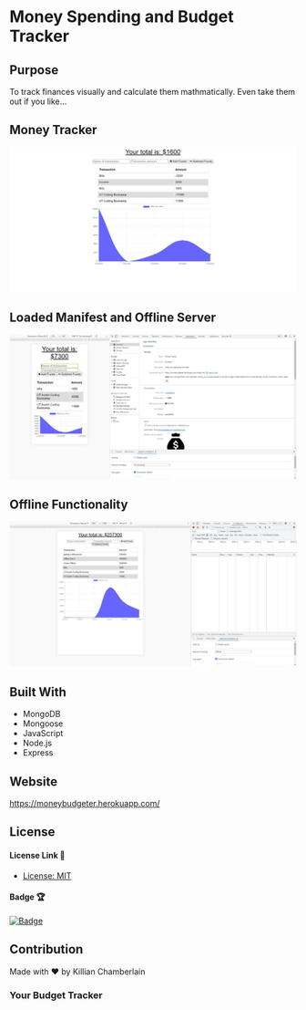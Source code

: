 # Money Spending and Budget Tracker

## Purpose
To track finances visually and calculate them mathmatically. Even take them out if you like...

## Money Tracker
![Screenshot](public/images/MT-0.JPG "Money-Tracker")
## Loaded Manifest and Offline Server
![Screenshot](public/images/MT-1.JPG "Money-Tracker")
## Offline Functionality
![Screenshot](public/images/MT-2.JPG "Money-Tracker")

## Built With
* MongoDB
* Mongoose
* JavaScript
* Node.js
* Express

## Website
https://moneybudgeter.herokuapp.com/

## License

#### License Link 🎫

- [License: MIT](LICENSE)

#### Badge 🏆

[![Badge](https://img.shields.io/badge/license-MIT-brightgreen/)](https://img.shields.io/badge/license-MIT-brightgreen/)

## Contribution
Made with ❤️ by Killian Chamberlain

### Your Budget Tracker